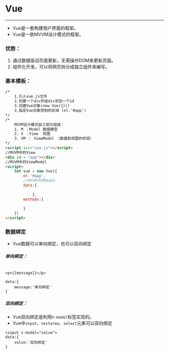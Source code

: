 # Vue
------
+ Vue是一套构建用户界面的框架。
+ Vue是一款MVVM设计模式的框架。

### 优势：
1. 通过数据驱动页面更新，无需操作DOM来更新页面。
2. 组件化开发，可以将网页拆分成独立组件来编写。


### 基本模板：
``` html
/*
	1.引入vue.js文件
	2.创建一个div并给div添加一个id
	3.创建Vue对象(new Vue({}))
	3.指定Vue对象控制的区域 (el:'#app')
*/
/*
 	MVVM设计模式由三部分组成：
	1. M ：Model 数据模型
	2. V ：View  视图
	3. VM ： ViewModel （数据和视图的桥梁）
*/
<script scr="vue.js"></script>
//MVVM中的View
<div id = "app"></div>
//MVVM中的ViewModel
<script>
	let vue = new Vue({
		el:'#app',
		//MVVM中的Model
		data:{
			
			},
		methods:{
		
		}
	})
</script>
```


### 数据绑定
+ Vue数据可以单向绑定，也可以双向绑定

##### 单向绑定：
```

<p>{{message}}</p>

data:{
	message:'单向绑定'
}
```
##### 双向绑定：
+ Vue双向绑定是利用`V-model`标签实现的。
+ Vue中`input`、`textarea`、`select`元素可以双向绑定
```
<input v-model="value">
data:{
	value:'双向绑定'
}
```